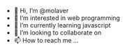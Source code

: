 - 👋 Hi, I’m @molaver
- 👀 I’m interested in web programming
- 🌱 I’m currently learning javascript
- 💞️ I’m looking to collaborate on 
- 📫 How to reach me ...

<!---
molaver/molaver is a ✨ special ✨ repository because its `README.md` (this file) appears on your GitHub profile.
You can click the Preview link to take a look at your changes.
--->
